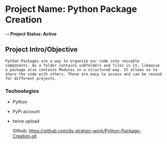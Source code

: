 # Project Name: Python Package Creation

#### -- Project Status: Active

## Project Intro/Objective
    Python Packages are a way to organize our code into reusable components. As a folder contains subfolders and files in it, likewise a package also contains Modules in a structured way. It allows us to share the code with others. These are easy to access and can be reused for different projects.

### Technologies
* Python
* PyPi account
* twine upload

  Github: https://github.com/ds-stratgic-work/Python-Package-Creation.git 


